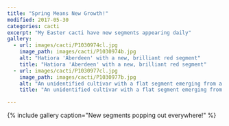 ```yaml
---
title: "Spring Means New Growth!"
modified: 2017-05-30
categories: cacti
excerpt: "My Easter cacti have new segments appearing daily"
gallery:
  - url: images/cacti/P1030974cl.jpg
    image_path: images/cacti/P1030974b.jpg
    alt: "Hatiora 'Aberdeen' with a new, brilliant red segment"
    title: "Hatiora 'Aberdeen' with a new, brilliant red segment"
  - url: images/cacti/P1030977cl.jpg
    image_path: images/cacti/P1030977b.jpg
    alt: "An unidentified cultivar with a flat segment emerging from a tri-lobed segment"
    title: "An unidentified cultivar with a flat segment emerging from a tri-lobed segment"

---
```


{% include gallery caption="New segments popping out everywhere!" %}